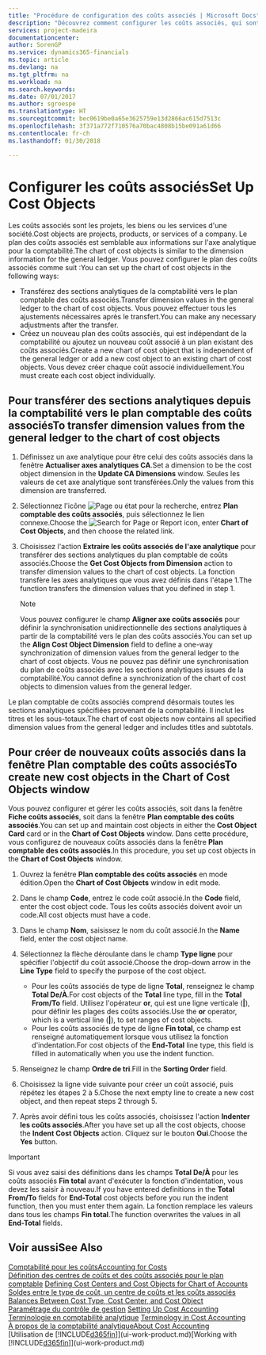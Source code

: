 ```yaml
---
title: "Procédure de configuration des coûts associés | Microsoft Docs"
description: "Découvrez comment configurer les coûts associés, qui sont similaires aux axes analytiques pour la comptabilité."
services: project-madeira
documentationcenter: 
author: SorenGP
ms.service: dynamics365-financials
ms.topic: article
ms.devlang: na
ms.tgt_pltfrm: na
ms.workload: na
ms.search.keywords: 
ms.date: 07/01/2017
ms.author: sgroespe
ms.translationtype: HT
ms.sourcegitcommit: bec0619be0a65e3625759e13d2866ac615d7513c
ms.openlocfilehash: 3f371a772f710576a70bac4808b15be091a61d66
ms.contentlocale: fr-ch
ms.lasthandoff: 01/30/2018

---
```

# <a name="set-up-cost-objects"></a><span data-ttu-id="55387-103">Configurer les coûts associés</span><span class="sxs-lookup"><span data-stu-id="55387-103">Set Up Cost Objects</span></span>
<span data-ttu-id="55387-104">Les coûts associés sont les projets, les biens ou les services d'une société.</span><span class="sxs-lookup"><span data-stu-id="55387-104">Cost objects are projects, products, or services of a company.</span></span> <span data-ttu-id="55387-105">Le plan des coûts associés est semblable aux informations sur l'axe analytique pour la comptabilité.</span><span class="sxs-lookup"><span data-stu-id="55387-105">The chart of cost objects is similar to the dimension information for the general ledger.</span></span> <span data-ttu-id="55387-106">Vous pouvez configurer le plan des coûts associés comme suit :</span><span class="sxs-lookup"><span data-stu-id="55387-106">You can set up the chart of cost objects in the following ways:</span></span>  

* <span data-ttu-id="55387-107">Transférez des sections analytiques de la comptabilité vers le plan comptable des coûts associés.</span><span class="sxs-lookup"><span data-stu-id="55387-107">Transfer dimension values in the general ledger to the chart of cost objects.</span></span> <span data-ttu-id="55387-108">Vous pouvez effectuer tous les ajustements nécessaires après le transfert.</span><span class="sxs-lookup"><span data-stu-id="55387-108">You can make any necessary adjustments after the transfer.</span></span>  
* <span data-ttu-id="55387-109">Créez un nouveau plan des coûts associés, qui est indépendant de la comptabilité ou ajoutez un nouveau coût associé à un plan existant des coûts associés.</span><span class="sxs-lookup"><span data-stu-id="55387-109">Create a new chart of cost object that is independent of the general ledger or add a new cost object to an existing chart of cost objects.</span></span> <span data-ttu-id="55387-110">Vous devez créer chaque coût associé individuellement.</span><span class="sxs-lookup"><span data-stu-id="55387-110">You must create each cost object individually.</span></span>  

## <a name="to-transfer-dimension-values-from-the-general-ledger-to-the-chart-of-cost-objects"></a><span data-ttu-id="55387-111">Pour transférer des sections analytiques depuis la comptabilité vers le plan comptable des coûts associés</span><span class="sxs-lookup"><span data-stu-id="55387-111">To transfer dimension values from the general ledger to the chart of cost objects</span></span>  
1.  <span data-ttu-id="55387-112">Définissez un axe analytique pour être celui des coûts associés dans la fenêtre **Actualiser axes analytiques CA**.</span><span class="sxs-lookup"><span data-stu-id="55387-112">Set a dimension to be the cost object dimension in the **Update CA Dimensions** window.</span></span> <span data-ttu-id="55387-113">Seules les valeurs de cet axe analytique sont transférées.</span><span class="sxs-lookup"><span data-stu-id="55387-113">Only the values from this dimension are transferred.</span></span>  
2.  <span data-ttu-id="55387-114">Sélectionnez l'icône ![Page ou état pour la recherche](media/ui-search/search_small.png "icône Page ou état pour la recherche"), entrez **Plan comptable des coûts associés**, puis sélectionnez le lien connexe.</span><span class="sxs-lookup"><span data-stu-id="55387-114">Choose the ![Search for Page or Report](media/ui-search/search_small.png "Search for Page or Report icon") icon, enter **Chart of Cost Objects**, and then choose the related link.</span></span>  
3.  <span data-ttu-id="55387-115">Choisissez l'action **Extraire les coûts associés de l'axe analytique** pour transférer des sections analytiques du plan comptable de coûts associés.</span><span class="sxs-lookup"><span data-stu-id="55387-115">Choose the **Get Cost Objects from Dimension** action to transfer dimension values to the chart of cost objects.</span></span> <span data-ttu-id="55387-116">La fonction transfère les axes analytiques que vous avez définis dans l'étape 1.</span><span class="sxs-lookup"><span data-stu-id="55387-116">The function transfers the dimension values that you defined in step 1.</span></span>  

    > [!NOTE]  
    >  <span data-ttu-id="55387-117">Vous pouvez configurer le champ **Aligner axe coûts associés** pour définir la synchronisation unidirectionnelle des sections analytiques à partir de la comptabilité vers le plan des coûts associés.</span><span class="sxs-lookup"><span data-stu-id="55387-117">You can set up the **Align Cost Object Dimension**  field to define a one-way synchronization of dimension values from the general ledger to the chart of cost objects.</span></span> <span data-ttu-id="55387-118">Vous ne pouvez pas définir une synchronisation du plan de coûts associés avec les sections analytiques issues de la comptabilité.</span><span class="sxs-lookup"><span data-stu-id="55387-118">You cannot define a synchronization of the chart of cost objects to dimension values from the general ledger.</span></span>  

<span data-ttu-id="55387-119">Le plan comptable de coûts associés comprend désormais toutes les sections analytiques spécifiées provenant de la comptabilité. Il inclut les titres et les sous-totaux.</span><span class="sxs-lookup"><span data-stu-id="55387-119">The chart of cost objects now contains all specified dimension values from the general ledger and includes titles and subtotals.</span></span>  

## <a name="to-create-new-cost-objects-in-the-chart-of-cost-objects-window"></a><span data-ttu-id="55387-120">Pour créer de nouveaux coûts associés dans la fenêtre Plan comptable des coûts associés</span><span class="sxs-lookup"><span data-stu-id="55387-120">To create new cost objects in the Chart of Cost Objects window</span></span>  
<span data-ttu-id="55387-121">Vous pouvez configurer et gérer les coûts associés, soit dans la fenêtre **Fiche coûts associés**, soit dans la fenêtre **Plan comptable des coûts associés**.</span><span class="sxs-lookup"><span data-stu-id="55387-121">You can set up and maintain cost objects in either the **Cost Object Card** card or in the **Chart of Cost Objects** window.</span></span> <span data-ttu-id="55387-122">Dans cette procédure, vous configurez de nouveaux coûts associés dans la fenêtre **Plan comptable des coûts associés**.</span><span class="sxs-lookup"><span data-stu-id="55387-122">In this procedure, you set up cost objects in the **Chart of Cost Objects** window.</span></span>  

1.  <span data-ttu-id="55387-123">Ouvrez la fenêtre **Plan comptable des coûts associés** en mode édition.</span><span class="sxs-lookup"><span data-stu-id="55387-123">Open the **Chart of Cost Objects** window in edit mode.</span></span>  
2.  <span data-ttu-id="55387-124">Dans le champ **Code**, entrez le code coût associé.</span><span class="sxs-lookup"><span data-stu-id="55387-124">In the **Code** field, enter the cost object code.</span></span> <span data-ttu-id="55387-125">Tous les coûts associés doivent avoir un code.</span><span class="sxs-lookup"><span data-stu-id="55387-125">All cost objects must have a code.</span></span>  
3.  <span data-ttu-id="55387-126">Dans le champ **Nom**, saisissez le nom du coût associé.</span><span class="sxs-lookup"><span data-stu-id="55387-126">In the **Name** field, enter the cost object name.</span></span>  
4.  <span data-ttu-id="55387-127">Sélectionnez la flèche déroulante dans le champ **Type ligne** pour spécifier l'objectif du coût associé.</span><span class="sxs-lookup"><span data-stu-id="55387-127">Choose the drop-down arrow in the **Line Type** field to specify the purpose of the cost object.</span></span>  

    * <span data-ttu-id="55387-128">Pour les coûts associés de type de ligne **Total**, renseignez le champ **Total De/À**.</span><span class="sxs-lookup"><span data-stu-id="55387-128">For cost objects of the **Total** line type, fill in the **Total From/To** field.</span></span> <span data-ttu-id="55387-129">Utilisez l'opérateur **or**, qui est une ligne verticale (**&#124;**), pour définir les plages des coûts associés.</span><span class="sxs-lookup"><span data-stu-id="55387-129">Use the **or** operator, which is a vertical line (**&#124;**), to set ranges of cost objects.</span></span>  
    * <span data-ttu-id="55387-130">Pour les coûts associés de type de ligne **Fin total**, ce champ est renseigné automatiquement lorsque vous utilisez la fonction d'indentation.</span><span class="sxs-lookup"><span data-stu-id="55387-130">For cost objects of the **End-Total** line type, this field is filled in automatically when you use  the indent function.</span></span>  
5.  <span data-ttu-id="55387-131">Renseignez le champ **Ordre de tri**.</span><span class="sxs-lookup"><span data-stu-id="55387-131">Fill in the **Sorting Order** field.</span></span>  
6.  <span data-ttu-id="55387-132">Choisissez la ligne vide suivante pour créer un coût associé, puis répétez les étapes 2 à 5.</span><span class="sxs-lookup"><span data-stu-id="55387-132">Chose the next empty line to create a new cost object, and then repeat steps 2 through 5.</span></span>  
7.  <span data-ttu-id="55387-133">Après avoir défini tous les coûts associés, choisissez l'action **Indenter les coûts associés**.</span><span class="sxs-lookup"><span data-stu-id="55387-133">After you have set up all the cost objects, choose the **Indent Cost Objects** action.</span></span> <span data-ttu-id="55387-134">Cliquez sur le bouton **Oui**.</span><span class="sxs-lookup"><span data-stu-id="55387-134">Choose the **Yes** button.</span></span>  

> [!IMPORTANT]  
>  <span data-ttu-id="55387-135">Si vous avez saisi des définitions dans les champs **Total De/À** pour les coûts associés **Fin total** avant d'exécuter la fonction d'indentation, vous devez les saisir à nouveau.</span><span class="sxs-lookup"><span data-stu-id="55387-135">If you have entered definitions in the **Total From/To** fields for **End-Total** cost objects before you run the indent function, then you must enter them again.</span></span> <span data-ttu-id="55387-136">La fonction remplace les valeurs dans tous les champs **Fin total**.</span><span class="sxs-lookup"><span data-stu-id="55387-136">The function overwrites the values in all **End-Total** fields.</span></span>  

## <a name="see-also"></a><span data-ttu-id="55387-137">Voir aussi</span><span class="sxs-lookup"><span data-stu-id="55387-137">See Also</span></span>  
[<span data-ttu-id="55387-138">Comptabilité pour les coûts</span><span class="sxs-lookup"><span data-stu-id="55387-138">Accounting for Costs</span></span>](finance-manage-cost-accounting.md)  
<span data-ttu-id="55387-139">[Définition des centres de coûts et des coûts associés pour le plan comptable](finance-defining-cost-centers-and-cost-objects-for-chart-of-accounts.md) </span><span class="sxs-lookup"><span data-stu-id="55387-139">[Defining Cost Centers and Cost Objects for Chart of Accounts](finance-defining-cost-centers-and-cost-objects-for-chart-of-accounts.md) </span></span>  
<span data-ttu-id="55387-140">[Soldes entre le type de coût, un centre de coûts et les coûts associés](finance-balances-between-cost-type-cost-center-and-cost-object.md) </span><span class="sxs-lookup"><span data-stu-id="55387-140">[Balances Between Cost Type, Cost Center, and Cost Object](finance-balances-between-cost-type-cost-center-and-cost-object.md) </span></span>  
<span data-ttu-id="55387-141">[Paramétrage du contrôle de gestion](finance-set-up-cost-accounting.md) </span><span class="sxs-lookup"><span data-stu-id="55387-141">[Setting Up Cost Accounting](finance-set-up-cost-accounting.md) </span></span>  
<span data-ttu-id="55387-142">[Terminologie en comptabilité analytique](finance-terminology-in-cost-accounting.md) </span><span class="sxs-lookup"><span data-stu-id="55387-142">[Terminology in Cost Accounting](finance-terminology-in-cost-accounting.md) </span></span>  
[<span data-ttu-id="55387-143">À propos de la comptabilité analytique</span><span class="sxs-lookup"><span data-stu-id="55387-143">About Cost Accounting</span></span>](finance-about-cost-accounting.md)  
<span data-ttu-id="55387-144">[Utilisation de [!INCLUDE[d365fin](includes/d365fin_md.md)]](ui-work-product.md)</span><span class="sxs-lookup"><span data-stu-id="55387-144">[Working with [!INCLUDE[d365fin](includes/d365fin_md.md)]](ui-work-product.md)</span></span>

